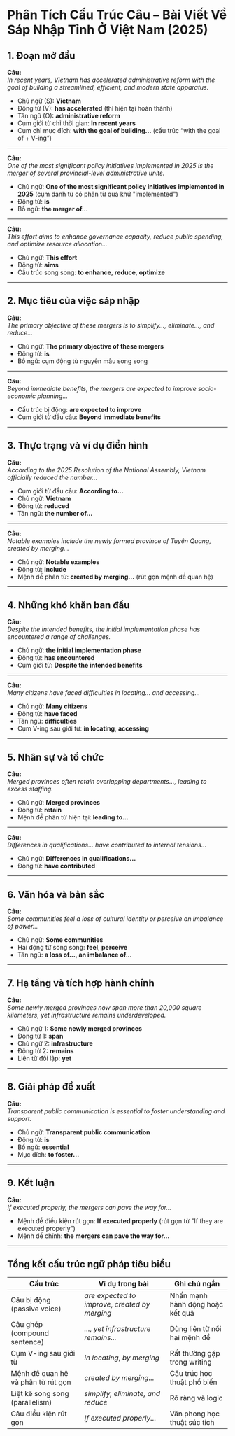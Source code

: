 # Phân Tích Cấu Trúc Câu – Bài Viết Về Sáp Nhập Tỉnh Ở Việt Nam (2025)

## 1. Đoạn mở đầu

**Câu:**  
_In recent years, Vietnam has accelerated administrative reform with the goal of building a streamlined, efficient, and modern state apparatus._

- Chủ ngữ (S): **Vietnam**
- Động từ (V): **has accelerated** (thì hiện tại hoàn thành)
- Tân ngữ (O): **administrative reform**
- Cụm giới từ chỉ thời gian: **In recent years**
- Cụm chỉ mục đích: **with the goal of building...** (cấu trúc “with the goal of + V-ing”)

---

**Câu:**  
_One of the most significant policy initiatives implemented in 2025 is the merger of several provincial-level administrative units._

- Chủ ngữ: **One of the most significant policy initiatives implemented in 2025** (cụm danh từ có phân từ quá khứ "implemented")
- Động từ: **is**
- Bổ ngữ: **the merger of...**

---

**Câu:**  
_This effort aims to enhance governance capacity, reduce public spending, and optimize resource allocation..._

- Chủ ngữ: **This effort**
- Động từ: **aims**
- Cấu trúc song song: **to enhance**, **reduce**, **optimize**

---

## 2. Mục tiêu của việc sáp nhập

**Câu:**  
_The primary objective of these mergers is to simplify..., eliminate..., and reduce..._

- Chủ ngữ: **The primary objective of these mergers**
- Động từ: **is**
- Bổ ngữ: cụm động từ nguyên mẫu song song

---

**Câu:**  
_Beyond immediate benefits, the mergers are expected to improve socio-economic planning..._

- Cấu trúc bị động: **are expected to improve**
- Cụm giới từ đầu câu: **Beyond immediate benefits**

---

## 3. Thực trạng và ví dụ điển hình

**Câu:**  
_According to the 2025 Resolution of the National Assembly, Vietnam officially reduced the number..._

- Cụm giới từ đầu câu: **According to...**
- Chủ ngữ: **Vietnam**
- Động từ: **reduced**
- Tân ngữ: **the number of...**

---

**Câu:**  
_Notable examples include the newly formed province of Tuyên Quang, created by merging..._

- Chủ ngữ: **Notable examples**
- Động từ: **include**
- Mệnh đề phân từ: **created by merging...** (rút gọn mệnh đề quan hệ)

---

## 4. Những khó khăn ban đầu

**Câu:**  
_Despite the intended benefits, the initial implementation phase has encountered a range of challenges._

- Chủ ngữ: **the initial implementation phase**
- Động từ: **has encountered**
- Cụm giới từ: **Despite the intended benefits**

---

**Câu:**  
_Many citizens have faced difficulties in locating... and accessing..._

- Chủ ngữ: **Many citizens**
- Động từ: **have faced**
- Tân ngữ: **difficulties**
- Cụm V-ing sau giới từ: **in locating**, **accessing**

---

## 5. Nhân sự và tổ chức

**Câu:**  
_Merged provinces often retain overlapping departments..., leading to excess staffing._

- Chủ ngữ: **Merged provinces**
- Động từ: **retain**
- Mệnh đề phân từ hiện tại: **leading to...**

---

**Câu:**  
_Differences in qualifications... have contributed to internal tensions..._

- Chủ ngữ: **Differences in qualifications...**
- Động từ: **have contributed**

---

## 6. Văn hóa và bản sắc

**Câu:**  
_Some communities feel a loss of cultural identity or perceive an imbalance of power..._

- Chủ ngữ: **Some communities**
- Hai động từ song song: **feel**, **perceive**
- Tân ngữ: **a loss of..., an imbalance of...**

---

## 7. Hạ tầng và tích hợp hành chính

**Câu:**  
_Some newly merged provinces now span more than 20,000 square kilometers, yet infrastructure remains underdeveloped._

- Chủ ngữ 1: **Some newly merged provinces**
- Động từ 1: **span**
- Chủ ngữ 2: **infrastructure**
- Động từ 2: **remains**
- Liên từ đối lập: **yet**

---

## 8. Giải pháp đề xuất

**Câu:**  
_Transparent public communication is essential to foster understanding and support._

- Chủ ngữ: **Transparent public communication**
- Động từ: **is**
- Bổ ngữ: **essential**
- Mục đích: **to foster...**

---

## 9. Kết luận

**Câu:**  
_If executed properly, the mergers can pave the way for..._

- Mệnh đề điều kiện rút gọn: **If executed properly** (rút gọn từ "If they are executed properly")
- Mệnh đề chính: **the mergers can pave the way for...**

---

## Tổng kết cấu trúc ngữ pháp tiêu biểu

| Cấu trúc                             | Ví dụ trong bài                                     | Ghi chú ngắn                        |
|--------------------------------------|-----------------------------------------------------|-------------------------------------|
| Câu bị động (passive voice)          | *are expected to improve*, *created by merging*     | Nhấn mạnh hành động hoặc kết quả   |
| Câu ghép (compound sentence)         | *..., yet infrastructure remains...*                | Dùng liên từ nối hai mệnh đề        |
| Cụm V-ing sau giới từ                | *in locating*, *by merging*                         | Rất thường gặp trong writing        |
| Mệnh đề quan hệ và phân từ rút gọn   | *created by merging...*                             | Cấu trúc học thuật phổ biến         |
| Liệt kê song song (parallelism)      | *simplify, eliminate, and reduce*                   | Rõ ràng và logic                    |
| Câu điều kiện rút gọn                | *If executed properly...*                           | Văn phong học thuật súc tích        |